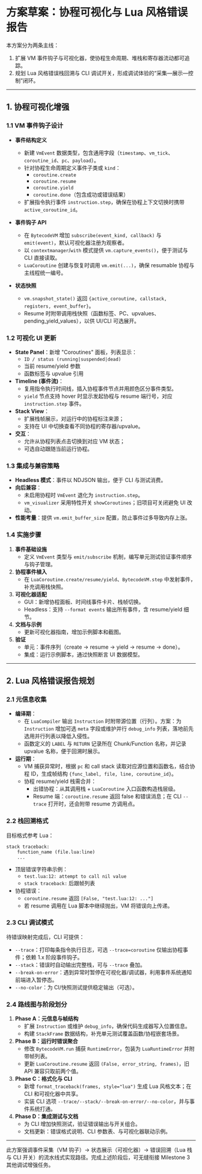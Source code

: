 # 方案草案：协程可视化与 Lua 风格错误报告

本方案分为两条主线：
1. 扩展 VM 事件钩子与可视化器，使协程生命周期、堆栈和寄存器流动都可追踪。
2. 规划 Lua 风格错误栈回溯与 CLI 调试开关，形成调试体验的“采集—展示—控制”闭环。

---

## 1. 协程可视化增强

### 1.1 VM 事件钩子设计

- **事件结构定义**
  - 新建 `VmEvent` 数据类型，包含通用字段（`timestamp`、`vm_tick`、`coroutine_id`、`pc`、`payload`）。
  - 针对协程生命周期定义事件子类或 `kind`：
    - `coroutine.create`
    - `coroutine.resume`
    - `coroutine.yield`
    - `coroutine.done`（包含成功或错误结果）
  - 扩展指令执行事件 `instruction.step`，确保在协程上下文切换时携带 `active_coroutine_id`。

- **事件钩子 API**
  - 在 `BytecodeVM` 增加 `subscribe(event_kind, callback)` 与 `emit(event)`，默认可视化器注册为观察者。
  - 以 `contextmanager`/`with` 模式提供 `vm.capture_events()`，便于测试与 CLI 直接读取。
  - `LuaCoroutine` 创建与恢复时调用 `vm.emit(...)`，确保 resumable 协程与主线程统一编号。

- **状态快照**
  - `vm.snapshot_state()` 返回 `{active_coroutine, callstack, registers, event_buffer}`。
  - Resume 时附带调用栈快照（函数标签、PC、upvalues、pending_yield_values），以供 UI/CLI 可选展开。

### 1.2 可视化 UI 更新

- **State Panel**：新增 "Coroutines" 面板，列表显示：
  - `ID / status (running|suspended|dead)`
  - 当前 resume/yield 参数
  - 函数标签与 upvalue 引用
- **Timeline (事件流)**：
  - 复用指令执行时间线，插入协程事件节点并用颜色区分事件类型。
  - `yield` 节点支持 hover 时显示发起协程与 resume 端行号，对应 `instruction.step` 事件。
- **Stack View**：
  - 扩展栈帧展示，对运行中的协程标注来源；
  - 支持在 UI 中切换查看不同协程的寄存器/upvalue。
- **交互**：
  - 允许从协程列表点击切换到对应 VM 状态；
  - 可选自动跟随当前运行协程。

### 1.3 集成与兼容策略

- **Headless 模式**：事件以 NDJSON 输出，便于 CLI 与测试消费。
- **向后兼容**：
  - 未启用协程时 `VmEvent` 退化为 `instruction.step`。
  - `vm_visualizer` 采用特性开关 `showCoroutines`；旧项目可关闭避免 UI 改动。
- **性能考量**：提供 `vm.emit_buffer_size` 配置，防止事件过多导致内存上涨。

### 1.4 实施步骤

1. **事件基础设施**
   - 定义 `VmEvent` 类型与 `emit/subscribe` 机制，编写单元测试验证事件顺序与钩子管理。
2. **协程事件植入**
   - 在 `LuaCoroutine.create/resume/yield`、`BytecodeVM.step` 中发射事件，补充调用栈快照。
3. **可视化器适配**
   - GUI：新增协程面板、时间线事件卡片、栈帧切换。
   - Headless：支持 `--format events` 输出所有事件，含 resume/yield 细节。
4. **文档与示例**
   - 更新可视化器指南，增加示例脚本和截图。
5. **验证**
   - 单元：事件序列（create → resume → yield → resume → done）。
   - 集成：运行示例脚本，通过快照断言 UI 数据模型。

---

## 2. Lua 风格错误报告规划

### 2.1 元信息收集

- **编译期**：
  - 在 `LuaCompiler` 输出 `Instruction` 时附带源位置（行列）。方案：为 `Instruction` 增加可选 `meta` 字段或维护并行 `debug_info` 列表，落地前先选用并行列表以降低入侵性。
  - 函数定义的 `LABEL` 与 `RETURN` 记录所在 Chunk/Function 名称，并记录 upvalue 名称，便于回溯时展示。
- **运行期**：
  - VM 捕获异常时，根据 `pc` 和 call stack 读取对应源位置和函数名，结合协程 ID，生成帧结构 `{func_label, file, line, coroutine_id}`。
  - 协程 resume/yield 栈需合并：
    - 出错协程：从其调用栈 + `LuaCoroutine` 入口函数构造栈层级。
    - Resume 端：`coroutine.resume` 返回 false 和错误消息；在 CLI `--trace` 打开时，还会附带 resume 方调用点。

### 2.2 栈回溯格式

目标格式参考 Lua：
```
stack traceback:
	function_name (file.lua:line)
	...
```

- 顶层错误字符串示例：
  - `test.lua:12: attempt to call nil value`
  - `stack traceback:` 后跟帧列表
- 协程错误：
  - `coroutine.resume` 返回 `[False, "test.lua:12: ..."]`
  - 若 resume 调用在 Lua 脚本中继续抛出，VM 将错误向上传递。

### 2.3 CLI 调试模式

待错误映射完成后，CLI 可提供：
- `--trace`：打印每条指令执行日志，可选 `--trace=coroutine` 仅输出协程事件；依赖 1.x 阶段事件钩子。
- `--stack`：错误时自动输出完整栈，可与 `--trace` 叠加。
- `--break-on-error`：遇到异常时暂停在可视化器/调试器，利用事件系统通知前端进入暂停态。
- `--no-color`：为 CI/快照测试提供稳定输出（可选）。

### 2.4 路线图与阶段划分

1. **Phase A：元信息与帧结构**
   - 扩展 `Instruction` 或维护 `debug_info`，确保代码生成器写入位置信息。
   - 构建 `StackFrame` 数据结构，补充单元测试覆盖函数/协程嵌套场景。
2. **Phase B：运行时错误聚合**
   - 修改 `BytecodeVM.run` 捕获 `RuntimeError`，包装为 `LuaRuntimeError` 并附带帧列表。
   - 更新 `LuaCoroutine.resume` 返回 `(False, error_string, frames)`，旧 API 兼容只取前两个值。
3. **Phase C：格式化与 CLI**
   - 新增 `format_traceback(frames, style="lua")` 生成 Lua 风格文本；在 CLI 和可视化器中共享。
   - 实装 CLI 选项 `--trace/--stack/--break-on-error/--no-color`，并与事件系统打通。
4. **Phase D：集成测试与文档**
   - 为 CLI 增加快照测试，验证错误输出与开关组合。
   - 文档更新：错误格式说明、CLI 参数表、与可视化器联动示例。

---

此方案强调事件采集（VM 钩子）→ 状态展示（可视化器）→ 错误回溯（Lua 栈与 CLI 开关）的流水线式实现路径。完成上述阶段后，可无缝衔接 Milestone 3 其他调试增强任务。
